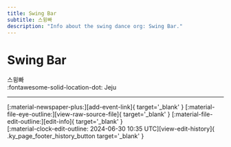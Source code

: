 ```yaml
---
title: Swing Bar
subtitle: 스윙빠
description: "Info about the swing dance org: Swing Bar."
---
```


# Swing Bar

스윙빠  
:fontawesome-solid-location-dot: Jeju  


---

<div class="ky_page_footer" markdown>
<div class="ky_page_footer_trailing" markdown="span">
[:material-newspaper-plus:][add-event-link]{ target='_blank' }
[:material-file-eye-outline:][view-raw-source-file]{ target='_blank' }
[:material-file-edit-outline:][edit-info]{ target='_blank' }
</div>
<div class="ky_page_footer_leading" markdown="span">
[:material-clock-edit-outline: 2024-06-30 10:35 UTC][view-edit-history]{ .ky_page_footer_history_button target='_blank' }
</div>
</div>

[add-event-link]: https://github.com/swingdance/events/issues/new?assignees=&labels=add+event&projects=&template=02-add_entity.yml&title=%5Bkr%5D%20%3CName%3E&region=kr&province=Jeju&city=Jeju&org_id=swing-bar "Add Event"
[view-raw-source-file]: https://github.com/swingdance/orgs/blob/main/kr/swing-bar.json "View Raw Source File"
[edit-info]: https://github.com/swingdance/orgs/issues/new?assignees=&labels=update+org&projects=&template=03-update_entity.yml&title=%5Bkr%5D%20Swing%20Bar&region=kr&id=swing-bar&name=Swing%20Bar "Edit Info"

[view-edit-history]: https://github.com/swingdance/orgs/commits/main/kr/swing-bar.json "View Edit History"
